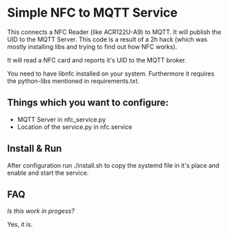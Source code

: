 # Simple NFC to MQTT Service

This connects a NFC Reader (like ACR122U-A9) to MQTT. It will publish the UID to the MQTT Server.
This code is a result of a 2h hack (which was mostly installing libs and trying to find out how NFC works). 

It will read a NFC card and reports it's UID to the MQTT broker. 


You need to have libnfc installed on your system.
Furthermore it requires the python-libs mentioned in requirements.txt.


## Things which you want to configure:

- MQTT Server in nfc_service.py
- Location of the service.py in nfc.service

## Install & Run

After configuration run ./install.sh to copy the systemd file in it's place and enable and start the service.


## FAQ

*Is this work in progess?*

Yes, it is.

